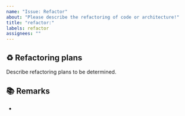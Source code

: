 ```yaml
---
name: "Issue: Refactor"
about: "Please describe the refactoring of code or architecture!"
title: "refactor:"
labels: refactor
assignees: ""
---
```


## ♻️ Refactoring plans

Describe refactoring plans to be determined.

## 📚 Remarks

- 
